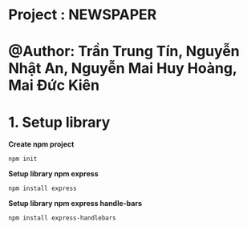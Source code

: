 # Project : NEWSPAPER
# @Author: Trần Trung Tín, Nguyễn Nhật An, Nguyễn Mai Huy Hoàng, Mai Đức Kiên

# 1. Setup library
**Create npm project**
```
npm init
```
**Setup library npm express**
```
npm install express
```
**Setup library npm express handle-bars**
```
npm install express-handlebars
```
